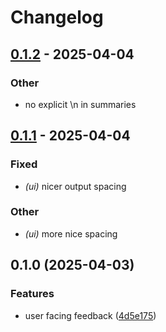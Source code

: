 # Changelog

## [0.1.2](https://github.com/jessebmiller/volition/compare/volition-core-v0.1.1...volition-core-v0.1.2) - 2025-04-04

### Other

- no explicit \n in summaries

## [0.1.1](https://github.com/jessebmiller/volition/compare/volition-core-v0.1.0...volition-core-v0.1.1) - 2025-04-04

### Fixed

- *(ui)* nicer output spacing

### Other

- *(ui)* more nice spacing

## 0.1.0 (2025-04-03)


### Features

* user facing feedback ([4d5e175](https://github.com/jessebmiller/volition/commit/4d5e175e6d709eb0cea26504dee1d3dadb2dbeb0))
